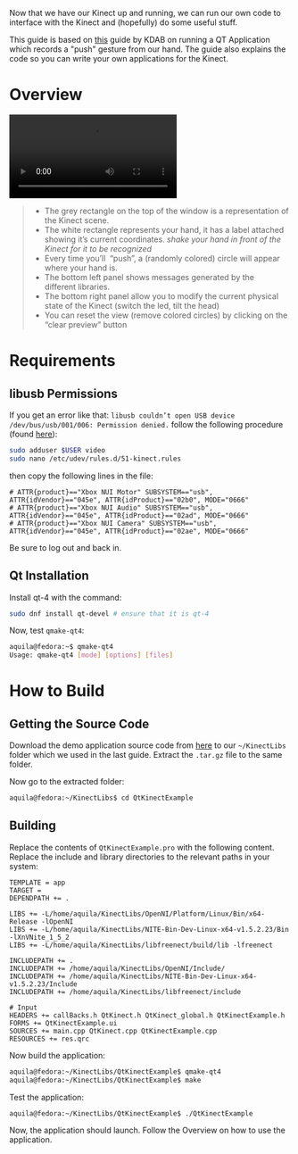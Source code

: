 
Now that we have our Kinect up and running, we can run our own code to interface with the Kinect and (hopefully) do some useful stuff.

This guide is based on [this](https://www.kdab.com/setting-up-kinect-for-programming-in-linux-part-2/) guide by KDAB on running a QT Application which records a "push" gesture from our hand. The guide also explains the code so you can write your own applications for the Kinect.

# Overview

![](./_assets/kinect-qt.mp4)

> - The grey rectangle on the top of the window is a representation of the Kinect scene.
> - The white rectangle represents your hand, it has a label attached showing it’s current coordinates. _shake your hand in front of the Kinect for it to be recognized_
> - Every time you’ll  “push”, a (randomly colored) circle will appear where your hand is.
> - The bottom left panel shows messages generated by the different libraries.
> - The bottom right panel allow you to modify the current physical state of the Kinect (switch the led, tilt the head)
> - You can reset the view (remove colored circles) by clicking on the “clear preview” button

# Requirements

## libusb Permissions

If you get an error like that: `libusb couldn’t open USB device /dev/bus/usb/001/006: Permission denied.` follow the following procedure (found [here](http://openkinect.org/wiki/Getting_Started)):

```bash
sudo adduser $USER video
sudo nano /etc/udev/rules.d/51-kinect.rules
```

then copy the following lines in the file:

```
# ATTR{product}=="Xbox NUI Motor" SUBSYSTEM=="usb", ATTR{idVendor}=="045e", ATTR{idProduct}=="02b0", MODE="0666"
# ATTR{product}=="Xbox NUI Audio" SUBSYSTEM=="usb", ATTR{idVendor}=="045e", ATTR{idProduct}=="02ad", MODE="0666"
# ATTR{product}=="Xbox NUI Camera" SUBSYSTEM=="usb", ATTR{idVendor}=="045e", ATTR{idProduct}=="02ae", MODE="0666"
```

Be sure to log out and back in.

## Qt Installation

Install qt-4 with the command:

```bash
sudo dnf install qt-devel # ensure that it is qt-4
```

Now, test `qmake-qt4`:

```bash
aquila@fedora:~$ qmake-qt4 
Usage: qmake-qt4 [mode] [options] [files]
```

# How to Build

## Getting the Source Code

Download the demo application source code from [here](http://www.kdab.com/wp-content/uploads/stories/QtKinectExample.tar.gz) to our `~/KinectLibs` folder which we used in the last guide. Extract the `.tar.gz` file to the same folder. 

Now go to the extracted folder:

```bash
aquila@fedora:~/KinectLibs$ cd QtKinectExample
```

## Building

Replace the contents of `QtKinectExample.pro` with the following content. Replace the include and library directories to the relevant paths in your system:

```
TEMPLATE = app
TARGET = 
DEPENDPATH += .

LIBS += -L/home/aquila/KinectLibs/OpenNI/Platform/Linux/Bin/x64-Release -lOpenNI
LIBS += -L/home/aquila/KinectLibs/NITE-Bin-Dev-Linux-x64-v1.5.2.23/Bin -lXnVNite_1_5_2
LIBS += -L/home/aquila/KinectLibs/libfreenect/build/lib -lfreenect

INCLUDEPATH += .
INCLUDEPATH += /home/aquila/KinectLibs/OpenNI/Include/ 
INCLUDEPATH += /home/aquila/KinectLibs/NITE-Bin-Dev-Linux-x64-v1.5.2.23/Include
INCLUDEPATH += /home/aquila/KinectLibs/libfreenect/include

# Input
HEADERS += callBacks.h QtKinect.h QtKinect_global.h QtKinectExample.h
FORMS += QtKinectExample.ui
SOURCES += main.cpp QtKinect.cpp QtKinectExample.cpp
RESOURCES += res.qrc
```

Now build the application:

```bash
aquila@fedora:~/KinectLibs/QtKinectExample$ qmake-qt4
aquila@fedora:~/KinectLibs/QtKinectExample$ make
```

Test the application:

```bash
aquila@fedora:~/KinectLibs/QtKinectExample$ ./QtKinectExample
```

Now, the application should launch. Follow the Overview on how to use the application. 